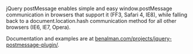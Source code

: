 jQuery postMessage enables simple and easy window.postMessage communication in browsers that support it (FF3, Safari 4, IE8), while falling back to a document.location.hash communication method for all other browsers (IE6, IE7, Opera).

Documentation and examples are at [benalman.com/projects/jquery-postmessage-plugin/](http://benalman.com/projects/jquery-postmessage-plugin/).
